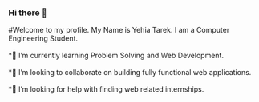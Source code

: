 ### Hi there 👋

<!--
**yehiatarek63/yehiatarek63** is a ✨ _special_ ✨ repository because its `README.md` (this file) appears on your GitHub profile.

Here are some ideas to get you started:

- 🔭 I’m currently working on ...
- 🌱 I’m currently learning ...
- 👯 I’m looking to collaborate on ...
- 🤔 I’m looking for help with ...
- 💬 Ask me about ...
- 📫 How to reach me: ...
- 😄 Pronouns: ...
- ⚡ Fun fact: ...
-->
#Welcome to my profile. My Name is Yehia Tarek. I am a Computer Engineering Student.<br></br>
*🌱 I’m currently learning Problem Solving and Web Development.<br></br>
*👯 I’m looking to collaborate on building fully functional web applications.<br></br>
*🤔 I’m looking for help with finding web related internships.<br></br>
